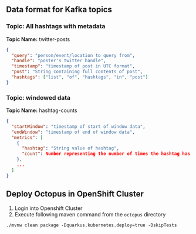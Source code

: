 ## Data format for Kafka topics
### Topic: All hashtags with metadata
**Topic Name:** twitter-posts
```json
{
  "query": "person/event/location to query from",
  "handle": "poster's twitter handle",
  "timestamp": "timestamp of post in UTC format",
  "post": "String containing full contents of post",
  "hashtags": ["list", "of", "hashtags", "in", "post"]
}
```

### Topic: windowed data
**Topic Name:** hashtag-counts
```json
{
  "startWindow": "timestamp of start of window data",
  "endWindow": "timestamp of end of window data",
  "metrics": [
    {
      "hashtag": "String value of hashtag",
      "count": Number representing the number of times the hashtag has been seen in the window
    },
    ...
  ]
}
```

## Deploy Octopus in OpenShift Cluster
1. Login into Openshift Cluster
2. Execute following maven command from the `octopus` directory
````
./mvnw clean package -Dquarkus.kubernetes.deploy=true -DskipTests
````

